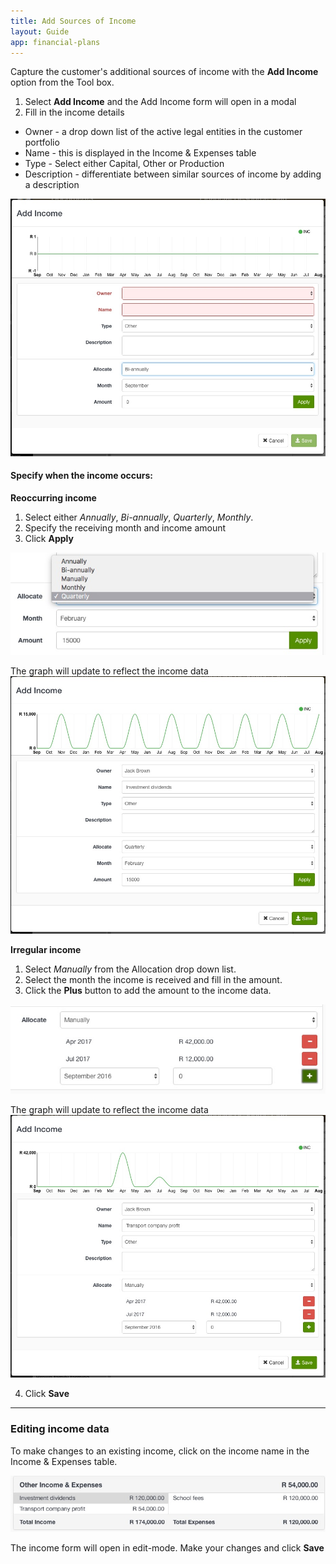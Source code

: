 ```yaml
---
title: Add Sources of Income
layout: Guide
app: financial-plans
---
```


Capture the customer's additional sources of income with the **Add Income** option from the Tool box.

1. Select **Add Income** and the Add Income form will open in a modal
2. Fill in the income details
  - Owner - a drop down list of the active legal entities in the customer portfolio
  - Name - this is displayed in the Income & Expenses table
  - Type - Select either Capital, Other or Production
  - Description - differentiate between similar sources of income by adding a description

![Add income form](images/add_income_form.jpg)

#### Specify when the income occurs:
**Reoccurring income**
1. Select either *Annually*, *Bi-annually*, *Quarterly*, *Monthly*. 
2. Specify the receiving month and income amount 
3. Click **Apply**

![Income allocation](images/income_allocation.jpg)

The graph will update to reflect the income data
![Quarterly income](images/quarterly_income.jpg)

**Irregular income** 
1. Select *Manually* from the Allocation drop down list. 
2. Select the month the income is received and fill in the amount. 
3. Click the **Plus** button to add the amount to the income data.

![Manual income allocation](images/manual_allocation.jpg)

The graph will update to reflect the income data
![Manual income](images/manual_income.jpg)

4. Click **Save**

------

### Editing income data

To make changes to an existing income, click on the income name in the Income & Expenses table. 

![Edit income form](images/edit_income.jpg)

The income form will open in edit-mode. Make your changes and click **Save**